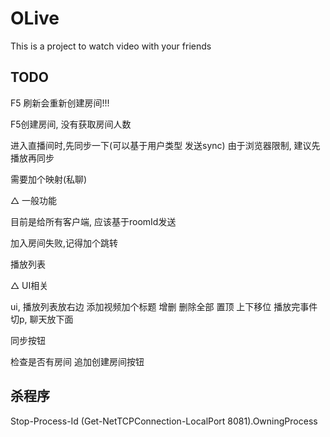 # OLive

This is a project to watch video with your friends

## TODO

F5 刷新会重新创建房间!!!

F5创建房间, 没有获取房间人数

进入直播间时,先同步一下(可以基于用户类型 发送sync) 由于浏览器限制, 建议先播放再同步

需要加个映射(私聊)

△ 一般功能

目前是给所有客户端, 应该基于roomId发送

加入房间失败,记得加个跳转

播放列表

△ UI相关

ui, 播放列表放右边 添加视频加个标题 增删 删除全部 置顶 上下移位
播放完事件切p, 聊天放下面

同步按钮

检查是否有房间 追加创建房间按钮

## 杀程序

Stop-Process-Id (Get-NetTCPConnection-LocalPort 8081).OwningProcess

